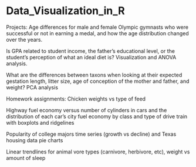 # Data_Visualization_in_R

Projects:
  Age differences for male and female Olympic gymnasts who were successful or not in earning a medal, and how the age distribution changed over the years.
  
  Is GPA related to student income, the father’s educational level, or the student’s perception of what an ideal diet is? Visualization and ANOVA analysis.
  
  What are the differences between taxons when looking at their expected gestation length, litter size, age of conception of the mother and father, and weight? PCA analysis
  
  
Homework assignments: 
  Chicken weights vs type of feed
  
  Highway fuel economy versus number of cylinders in cars and the distribution of each car’s city fuel economy by class and type of drive train with boxplots and ridgelines
  
  Popularity of college majors time series (growth vs decline) and Texas housing data pie charts
  
  Linear trendlines for animal vore types (carnivore, herbivore, etc), weight vs amount of sleep
  
